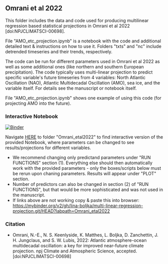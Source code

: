 ## Omrani et al 2022

This folder includes the data and code used for producing multilinear regression based statistical projections in Omrani et al 2022 [doi:NPJCLIMATSCI-00698]. 

File "AMO_etc_projection.ipynb" is a notebook with the code and additional detailed text & instructions on how to use it.
Folders "txts" and "nc" include detrended timeseries and their trends, respectively. 

The code can be run for different parameters used in Omrani et al 2022 as well as some additional ones (like northern and southern European precipitation). The code typically uses multi-linear projection to predict specific variable's future timeseries from 4 variables: North Atlantic Oscillation (NAO), Atlantic Multidecadal Oscillation (AMO), sea ice, and the variable itself. For details see the manuscript or notebook itself.

File "AMO_etc_projection.ipynb" shows one example of using this code (for projecting AMO into the future).

### Interactive Notebook

[![Binder](https://mybinder.org/badge_logo.svg)](https://mybinder.org/v2/gh/lina-boljka/multi-linear-regression-projection.git/HEAD)

Navigate <a href="https://mybinder.org/v2/gh/lina-boljka/multi-linear-regression-projection.git/HEAD">HERE</a> to folder "Omrani_etal2022" to find interactive version of the provided Notebook, where parameters can be changed to see results/projections for different variables.
* We recommend changing only predictand parameters under "RUN FUNCTIONS" section (1). Everything else should then automatically work with the provided parameters - only the boxes/scripts below must be rerun upon chaning parameters. Results will appear under "PLOT" section.
* Number of predictors can also be changed in section (2) of "RUN FUNCTIONS", but that would be more sophisticated and was not used in the manuscript.
* If links above are not working copy & paste this into browser: https://mybinder.org/v2/gh/lina-boljka/multi-linear-regression-projection.git/HEAD?labpath=Omrani_etal2022

### Citation
* Omrani, N.-E., N. S. Keenlyside, K. Matthes, L. Boljka, D. Zanchettin, J. H. Jungclaus, and S. W. Lubis, 2022: Atlantic atmosphere-ocean multidecadal oscillation: a key for improved near-future climate projection. npj Climate and Atmospheric Science, accepted. [doi:NPJCLIMATSCI-00698]
